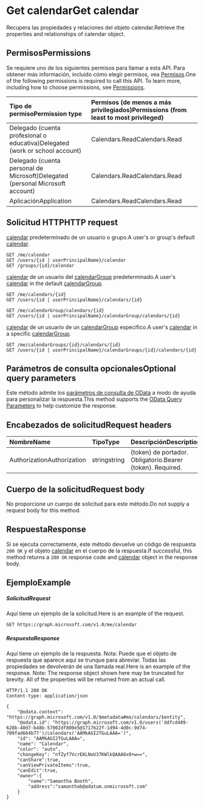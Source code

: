 # <a name="get-calendar"></a><span data-ttu-id="c442b-101">Get calendar</span><span class="sxs-lookup"><span data-stu-id="c442b-101">Get calendar</span></span>

<span data-ttu-id="c442b-102">Recupera las propiedades y relaciones del objeto calendar.</span><span class="sxs-lookup"><span data-stu-id="c442b-102">Retrieve the properties and relationships of calendar object.</span></span>
## <a name="permissions"></a><span data-ttu-id="c442b-103">Permisos</span><span class="sxs-lookup"><span data-stu-id="c442b-103">Permissions</span></span>
<span data-ttu-id="c442b-p101">Se requiere uno de los siguientes permisos para llamar a esta API. Para obtener más información, incluido cómo elegir permisos, vea [Permisos](../../../concepts/permissions_reference.md).</span><span class="sxs-lookup"><span data-stu-id="c442b-p101">One of the following permissions is required to call this API. To learn more, including how to choose permissions, see [Permissions](../../../concepts/permissions_reference.md).</span></span>

|<span data-ttu-id="c442b-106">Tipo de permiso</span><span class="sxs-lookup"><span data-stu-id="c442b-106">Permission type</span></span>      | <span data-ttu-id="c442b-107">Permisos (de menos a más privilegiados)</span><span class="sxs-lookup"><span data-stu-id="c442b-107">Permissions (from least to most privileged)</span></span>              |
|:--------------------|:---------------------------------------------------------|
|<span data-ttu-id="c442b-108">Delegado (cuenta profesional o educativa)</span><span class="sxs-lookup"><span data-stu-id="c442b-108">Delegated (work or school account)</span></span> | <span data-ttu-id="c442b-109">Calendars.Read</span><span class="sxs-lookup"><span data-stu-id="c442b-109">Calendars.Read</span></span>    |
|<span data-ttu-id="c442b-110">Delegado (cuenta personal de Microsoft)</span><span class="sxs-lookup"><span data-stu-id="c442b-110">Delegated (personal Microsoft account)</span></span> | <span data-ttu-id="c442b-111">Calendars.Read</span><span class="sxs-lookup"><span data-stu-id="c442b-111">Calendars.Read</span></span>    |
|<span data-ttu-id="c442b-112">Aplicación</span><span class="sxs-lookup"><span data-stu-id="c442b-112">Application</span></span> | <span data-ttu-id="c442b-113">Calendars.Read</span><span class="sxs-lookup"><span data-stu-id="c442b-113">Calendars.Read</span></span> |

## <a name="http-request"></a><span data-ttu-id="c442b-114">Solicitud HTTP</span><span class="sxs-lookup"><span data-stu-id="c442b-114">HTTP request</span></span>
<!-- { "blockType": "ignored" } -->
<span data-ttu-id="c442b-115">[calendar](../resources/calendar.md) predeterminado de un usuario o grupo.</span><span class="sxs-lookup"><span data-stu-id="c442b-115">A user's or group's default [calendar](../resources/calendar.md).</span></span>
```http
GET /me/calendar
GET /users/{id | userPrincipalName}/calendar
GET /groups/{id}/calendar
```
<span data-ttu-id="c442b-116">[calendar](../resources/calendar.md) de un usuario del [calendarGroup](../resources/calendargroup.md) predeterminado.</span><span class="sxs-lookup"><span data-stu-id="c442b-116">A user's [calendar](../resources/calendar.md) in the default [calendarGroup](../resources/calendargroup.md).</span></span>
```http
GET /me/calendars/{id}
GET /users/{id | userPrincipalName}/calendars/{id}

GET /me/calendarGroup/calendars/{id}
GET /users/{id | userPrincipalName}/calendarGroup/calendars/{id}
```
<span data-ttu-id="c442b-117">[calendar](../resources/calendar.md) de un usuario de un [calendarGroup](../resources/calendargroup.md) específico.</span><span class="sxs-lookup"><span data-stu-id="c442b-117">A user's [calendar](../resources/calendar.md) in a specific [calendarGroup](../resources/calendargroup.md).</span></span>
```http
GET /me/calendarGroups/{id}/calendars/{id}
GET /users/{id | userPrincipalName}/calendarGroups/{id}/calendars/{id}
```
## <a name="optional-query-parameters"></a><span data-ttu-id="c442b-118">Parámetros de consulta opcionales</span><span class="sxs-lookup"><span data-stu-id="c442b-118">Optional query parameters</span></span>
<span data-ttu-id="c442b-119">Este método admite los [parámetros de consulta de OData](http://developer.microsoft.com/en-us/graph/docs/overview/query_parameters) a modo de ayuda para personalizar la respuesta.</span><span class="sxs-lookup"><span data-stu-id="c442b-119">This method supports the [OData Query Parameters](http://developer.microsoft.com/en-us/graph/docs/overview/query_parameters) to help customize the response.</span></span>
## <a name="request-headers"></a><span data-ttu-id="c442b-120">Encabezados de solicitud</span><span class="sxs-lookup"><span data-stu-id="c442b-120">Request headers</span></span>
| <span data-ttu-id="c442b-121">Nombre</span><span class="sxs-lookup"><span data-stu-id="c442b-121">Name</span></span>       | <span data-ttu-id="c442b-122">Tipo</span><span class="sxs-lookup"><span data-stu-id="c442b-122">Type</span></span> | <span data-ttu-id="c442b-123">Descripción</span><span class="sxs-lookup"><span data-stu-id="c442b-123">Description</span></span>|
|:-----------|:------|:----------|
| <span data-ttu-id="c442b-124">Authorization</span><span class="sxs-lookup"><span data-stu-id="c442b-124">Authorization</span></span>  | <span data-ttu-id="c442b-125">string</span><span class="sxs-lookup"><span data-stu-id="c442b-125">string</span></span>  | <span data-ttu-id="c442b-p102">{token} de portador. Obligatorio.</span><span class="sxs-lookup"><span data-stu-id="c442b-p102">Bearer {token}. Required.</span></span> |

## <a name="request-body"></a><span data-ttu-id="c442b-128">Cuerpo de la solicitud</span><span class="sxs-lookup"><span data-stu-id="c442b-128">Request body</span></span>
<span data-ttu-id="c442b-129">No proporcione un cuerpo de solicitud para este método.</span><span class="sxs-lookup"><span data-stu-id="c442b-129">Do not supply a request body for this method.</span></span>

## <a name="response"></a><span data-ttu-id="c442b-130">Respuesta</span><span class="sxs-lookup"><span data-stu-id="c442b-130">Response</span></span>

<span data-ttu-id="c442b-131">Si se ejecuta correctamente, este método devuelve un código de respuesta `200 OK` y el objeto [calendar](../resources/calendar.md) en el cuerpo de la respuesta.</span><span class="sxs-lookup"><span data-stu-id="c442b-131">If successful, this method returns a `200 OK` response code and [calendar](../resources/calendar.md) object in the response body.</span></span>
## <a name="example"></a><span data-ttu-id="c442b-132">Ejemplo</span><span class="sxs-lookup"><span data-stu-id="c442b-132">Example</span></span>
##### <a name="request"></a><span data-ttu-id="c442b-133">Solicitud</span><span class="sxs-lookup"><span data-stu-id="c442b-133">Request</span></span>
<span data-ttu-id="c442b-134">Aquí tiene un ejemplo de la solicitud.</span><span class="sxs-lookup"><span data-stu-id="c442b-134">Here is an example of the request.</span></span>
<!-- {
  "blockType": "request",
  "name": "get_calendar"
}-->
```http
GET https://graph.microsoft.com/v1.0/me/calendar
```
##### <a name="response"></a><span data-ttu-id="c442b-135">Respuesta</span><span class="sxs-lookup"><span data-stu-id="c442b-135">Response</span></span>
<span data-ttu-id="c442b-p103">Aquí tiene un ejemplo de la respuesta. Nota: Puede que el objeto de respuesta que aparece aquí se trunque para abreviar. Todas las propiedades se devolverán de una llamada real.</span><span class="sxs-lookup"><span data-stu-id="c442b-p103">Here is an example of the response. Note: The response object shown here may be truncated for brevity. All of the properties will be returned from an actual call.</span></span>
<!-- {
  "blockType": "response",
  "truncated": true,
  "@odata.type": "microsoft.graph.calendar"
} -->
```http
HTTP/1.1 200 OK
Content-type: application/json

{
    "@odata.context": "https://graph.microsoft.com/v1.0/$metadata#me/calendars/$entity",
    "@odata.id": "https://graph.microsoft.com/v1.0/users('ddfcd489-628b-40d7-b48b-57002df800e5@1717622f-1d94-4d0c-9d74-709fad664b77')/calendars('AAMkAGI2TGuLAAA=')",
    "id": "AAMkAGI2TGuLAAA=",
    "name": "Calendar",
    "color": "auto",
    "changeKey": "nfZyf7VcrEKLNoU37KWlkQAAA0x0+w==",
    "canShare":true,
    "canViewPrivateItems":true,
    "canEdit":true,
    "owner":{
        "name":"Samantha Booth",
        "address":"samanthab@adatum.onmicrosoft.com"
    }
}
```

<!-- uuid: 8fcb5dbc-d5aa-4681-8e31-b001d5168d79
2015-10-25 14:57:30 UTC -->
<!-- {
  "type": "#page.annotation",
  "description": "Get calendar",
  "keywords": "",
  "section": "documentation",
  "tocPath": ""
}-->
